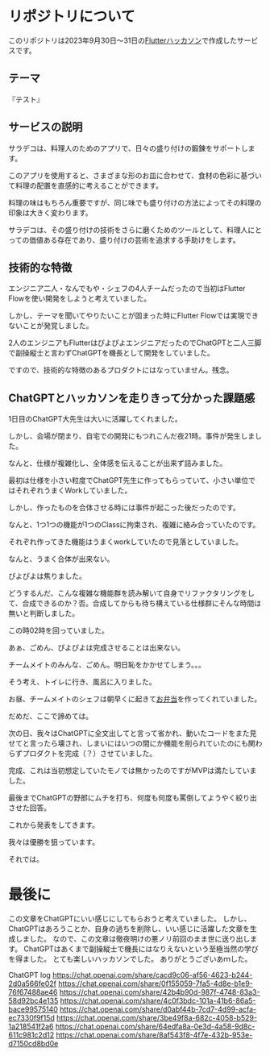 # リポジトリについて

このリポジトリは2023年9月30日〜31日の[Flutterハッカソン](https://hackathon.flutteruniv.com/)で作成したサービスです。

## テーマ

『テスト』

## サービスの説明

サラデコは、料理人のためのアプリで、日々の盛り付けの鍛錬をサポートします。

このアプリを使用すると、さまざまな形のお皿に合わせて、食材の色彩に基づいて料理の配置を直感的に考えることができます。

料理の味はもちろん重要ですが、同じ味でも盛り付けの方法によってその料理の印象は大きく変わります。

サラデコは、その盛り付けの技術をさらに磨くためのツールとして、料理人にとっての価値ある存在であり、盛り付けの芸術を追求する手助けをします。

## 技術的な特徴

エンジニア二人・なんでもや・シェフの4人チームだったので当初はFlutter Flowを使い開発をしようと考えていました。

しかし、テーマを聞いてやりたいことが固まった時にFlutter Flowでは実現できないことが発覚しました。

2人のエンジニアもFlutterはぴよぴよエンジニアだったのでChatGPTと二人三脚で副操縦士と言わずChatGPTを機長として開発をしていました。

ですので、技術的な特徴のあるプロダクトにはなっていません。残念。

## ChatGPTとハッカソンを走りきって分かった課題感

1日目のChatGPT大先生は大いに活躍してくれました。

しかし、会場が閉まり、自宅での開発にもつれこんだ夜21時。事件が発生しました。

なんと、仕様が複雑化し、全体感を伝えることが出来ず詰みました。

最初は仕様を小さい粒度でChatGPT先生に作ってもらっていて、小さい単位ではそれぞれうまくWorkしていました。

しかし、作ったものを合体させる時には事件が起こった後だったのです。

なんと、1つ1つの機能が1つのClassに拘束され、複雑に絡み合っていたのです。

それぞれ作ってきた機能はうまくworkしていたので見落としていました。

なんと、うまく合体が出来ない。

ぴよぴよは焦りました。

どうするんだ、こんな複雑な機能群を読み解いて自身でリファクタリングをして、合成できるのか？否。合成してからも待ち構えている仕様群にそんな時間は無いと判断しました。

この時02時を回っていました。

あぁ、ごめん、ぴよぴよは完成させることは出来ない。

チームメイトのみんな、ごめん。明日恥をかかせてしまう。。。

そう考え、トイレに行き、風呂に入りました。

お昼、チームメイトのシェフは朝早くに起きて[お弁当](https://x.com/fumiya_itsc/status/1708094761700356549?s=20)を作ってくれていました。

だめだ、ここで諦めては。

次の日、我々はChatGPTに全文出してと言って省かれ、動いたコードをまた見せてと言ったら壊され、しまいにはいつの間にか機能を削られていたのにも関わらずプロダクトを完成（？）させていました。

完成、これは当初想定していたモノでは無かったのですがMVPは満たしていました。

最後までChatGPTの野郎にムチを打ち、何度も何度も罵倒してようやく絞り出させた回答。

これから発表をしてきます。

我々は優勝を狙っています。

それでは。



# 最後に
この文章をChatGPTにいい感じにしてもらおうと考えていました。
しかし、ChatGPTはあろうことか、自身の過ちを削除し、いい感じに活躍した文章を生成しました。
なので、この文章は徹夜明けの悪ノリ前回のまま世に送り出します。
ChatGPTはあくまで副操縦士で機長にはなりえないという至極当然の学びを得ました。
とても楽しいハッカソンでした。
ありがとうございあｍした。


ChatGPT log
https://chat.openai.com/share/cacd9c06-af56-4623-b244-2d0a566fe02f
https://chat.openai.com/share/0f155059-7fa5-4d8e-b1e9-76f67488ae46
https://chat.openai.com/share/42b4b90d-987f-4748-83a3-58d92bc4e135
https://chat.openai.com/share/4c0f3bdc-101a-41b6-86a5-bace99575140
https://chat.openai.com/share/d0abf44b-7cd7-4d99-acfa-ec7330f9f15d
https://chat.openai.com/share/3be49f8a-682c-4058-b529-1a218541f2a6
https://chat.openai.com/share/64edfa8a-0e3d-4a58-9d8c-611c981c2d12
https://chat.openai.com/share/8af543f8-4f7e-432b-953e-d7150cd8bd0e